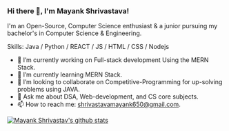 ### Hi there 👋, I'm Mayank Shrivastava!
I'm an Open-Source, Computer Science enthusiast & a junior pursuing my bachelor's in Computer Science & Engineering.

Skills: Java / Python / REACT / JS / HTML / CSS / Nodejs

- 🔭 I’m currently working on Full-stack development Using the MERN Stack. 
- 🌱 I’m currently learning MERN Stack. 
- 👯 I’m looking to collaborate on Competitive-Programming for up-solving problems using JAVA. 
- 💬 Ask me about DSA, Web-development, and CS core subjects. 
- 📫 How to reach me: shrivastavamayank650@gmail.com.

[![Mayank Shrivastav's github stats](https://github-readme-stats.vercel.app/api?username=Mayank-shrivastava&show_icons=true&theme=radical)]()

